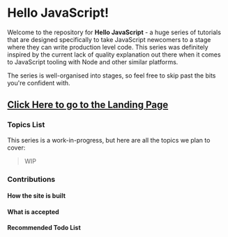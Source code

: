 # Hello JavaScript!

Welcome to the repository for **Hello JavaScript** - a huge series of tutorials that are designed specifically to take JavaScript newcomers to a stage where they can write production level code. This series was definitely inspired by the current lack of quality explanation out there when it comes to JavaScript tooling with Node and other similar platforms.

The series is well-organised into stages, so feel free to skip past the bits you're confident with.

## [Click Here to go to the Landing Page][landing]

### Topics List

This series is a work-in-progress, but here are all the topics we plan to cover:

> WIP

### Contributions

#### How the site is built

#### What is accepted

#### Recommended Todo List

[landing]: no-link-yet
